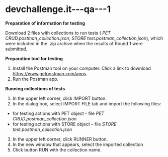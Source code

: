 # devchallenge.it---qa---1
**Preparation of information for testing**

Download 2 files with collections to run tests ( _PET CRUD.postman_collection.json, STORE test.postman_collection.json_), which were included in the .zip archive when the results of Round 1 were submitted.

**Preparation tool for testing** 

1.	Install the Postman tool on your computer. Click a link to download  https://www.getpostman.com/apps. 
2.	Run the Postman app. 

**Running collections of tests**

1.	In the upper left corner, click IMPORT button.
2.	In the dialog box, select IMPORT FILE tab and import the following files: 
* for testing actions with PET object - file _PET CRUD.postman_collection.json_
* for testing actions with STORE object – file  _STORE test.postman_collection.json_
3.	In the upper left corner, click RUNNER button.
4.	In the new window that appears, select the imported collection 
5.	Click button RUN with the collection name. 

